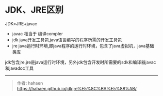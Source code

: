 # JDK、JRE区别

JDK=JRE+javac

* javac 相当于 编译compler
* jdk java开发工具包,java语言编写的程序所需的开发工具包
* jre java运行时环境,即java程序的运行时环境，包含了java虚拟机，java基础类库

jdk包含jre,jre是java运行时环境，另外jdk包含开发时所需要的sdk和编译器javac和javadoc工具



---

> 作者: hahaen  
> https://hahaen.github.io/jdkjre%E5%8C%BA%E5%88%AB/
